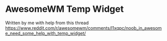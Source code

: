 # AwesomeWM Temp Widget
Written by me with help from this thread
https://www.reddit.com/r/awesomewm/comments/l1xqpc/noob_in_awesome_need_some_help_with_temp_widget/
